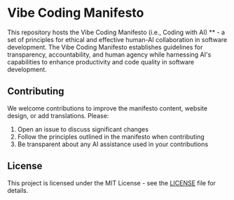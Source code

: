 # Vibe Coding Manifesto

This repository hosts the Vibe Coding Manifesto (i.e., Coding with AI) ** - a set of principles for ethical and effective human-AI collaboration in software development.
The Vibe Coding Manifesto establishes guidelines for transparency, accountability, and human agency while harnessing AI's capabilities to enhance productivity and code quality in software development.

## Contributing

We welcome contributions to improve the manifesto content, website design, or add translations. Please:

1. Open an issue to discuss significant changes
2. Follow the principles outlined in the manifesto when contributing
3. Be transparent about any AI assistance used in your contributions

## License

This project is licensed under the MIT License - see the [LICENSE](LICENSE) file for details.
